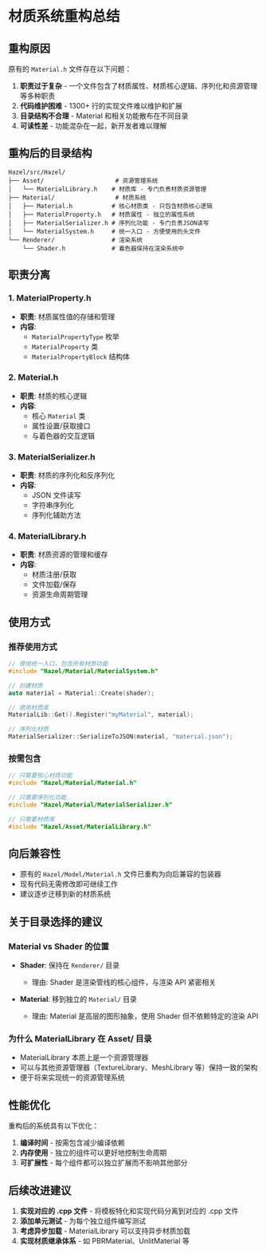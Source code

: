 # 材质系统重构总结

## 重构原因

原有的 `Material.h` 文件存在以下问题：
1. **职责过于复杂** - 一个文件包含了材质属性、材质核心逻辑、序列化和资源管理等多种职责
2. **代码维护困难** - 1300+ 行的实现文件难以维护和扩展
3. **目录结构不合理** - Material 和相关功能散布在不同目录
4. **可读性差** - 功能混杂在一起，新开发者难以理解

## 重构后的目录结构

```
Hazel/src/Hazel/
├── Asset/                    # 资源管理系统
│   └── MaterialLibrary.h    # 材质库 - 专门负责材质资源管理
├── Material/                 # 材质系统
│   ├── Material.h           # 核心材质类 - 只包含材质核心逻辑
│   ├── MaterialProperty.h   # 材质属性 - 独立的属性系统
│   ├── MaterialSerializer.h # 序列化功能 - 专门负责JSON读写
│   └── MaterialSystem.h     # 统一入口 - 方便使用的头文件
└── Renderer/                # 渲染系统
    └── Shader.h             # 着色器保持在渲染系统中
```

## 职责分离

### 1. MaterialProperty.h
- **职责**: 材质属性值的存储和管理
- **内容**: 
  - `MaterialPropertyType` 枚举
  - `MaterialProperty` 类
  - `MaterialPropertyBlock` 结构体

### 2. Material.h  
- **职责**: 材质的核心逻辑
- **内容**:
  - 核心 `Material` 类
  - 属性设置/获取接口
  - 与着色器的交互逻辑

### 3. MaterialSerializer.h
- **职责**: 材质的序列化和反序列化
- **内容**:
  - JSON 文件读写
  - 字符串序列化
  - 序列化辅助方法

### 4. MaterialLibrary.h
- **职责**: 材质资源的管理和缓存
- **内容**:
  - 材质注册/获取
  - 文件加载/保存
  - 资源生命周期管理

## 使用方式

### 推荐使用方式
```cpp
// 使用统一入口，包含所有材质功能
#include "Hazel/Material/MaterialSystem.h"

// 创建材质
auto material = Material::Create(shader);

// 使用材质库
MaterialLib::Get().Register("myMaterial", material);

// 序列化材质
MaterialSerializer::SerializeToJSON(material, "material.json");
```

### 按需包含
```cpp
// 只需要核心材质功能
#include "Hazel/Material/Material.h"

// 只需要序列化功能
#include "Hazel/Material/MaterialSerializer.h"

// 只需要材质库
#include "Hazel/Asset/MaterialLibrary.h"
```

## 向后兼容性

- 原有的 `Hazel/Model/Material.h` 文件已重构为向后兼容的包装器
- 现有代码无需修改即可继续工作
- 建议逐步迁移到新的材质系统

## 关于目录选择的建议

### Material vs Shader 的位置
- **Shader**: 保持在 `Renderer/` 目录
  - 理由: Shader 是渲染管线的核心组件，与渲染 API 紧密相关
  
- **Material**: 移到独立的 `Material/` 目录  
  - 理由: Material 是高层的图形抽象，使用 Shader 但不依赖特定的渲染 API

### 为什么 MaterialLibrary 在 Asset/ 目录
- MaterialLibrary 本质上是一个资源管理器
- 可以与其他资源管理器（TextureLibrary、MeshLibrary 等）保持一致的架构
- 便于将来实现统一的资源管理系统

## 性能优化

重构后的系统具有以下优化：
1. **编译时间** - 按需包含减少编译依赖
2. **内存使用** - 独立的组件可以更好地控制生命周期
3. **可扩展性** - 每个组件都可以独立扩展而不影响其他部分

## 后续改进建议

1. **实现对应的 .cpp 文件** - 将模板特化和实现代码分离到对应的 .cpp 文件
2. **添加单元测试** - 为每个独立组件编写测试
3. **考虑异步加载** - MaterialLibrary 可以支持异步材质加载
4. **实现材质继承体系** - 如 PBRMaterial、UnlitMaterial 等 